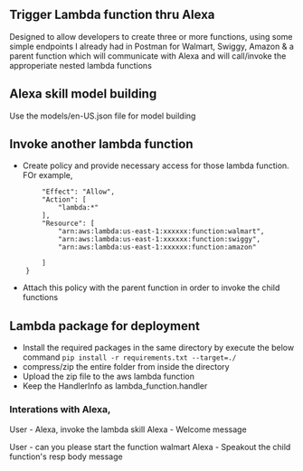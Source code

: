 

## Trigger Lambda function thru Alexa 
Designed to allow developers to create three or more functions, using some simple endpoints I already had in Postman for Walmart, Swiggy, Amazon & a parent function which will communicate with Alexa and will call/invoke the approperiate nested lambda functions

## Alexa skill model building
Use the models/en-US.json file for model building
  
## Invoke another lambda function
- Create policy and provide necessary access for those lambda function. FOr example,
```    {
        "Effect": "Allow",
        "Action": [            
            "lambda:*"
        ],
        "Resource": [            
            "arn:aws:lambda:us-east-1:xxxxxx:function:walmart",
            "arn:aws:lambda:us-east-1:xxxxxx:function:swiggy",
            "arn:aws:lambda:us-east-1:xxxxxx:function:amazon"

        ]
    }
```

- Attach this policy with the parent function in order to invoke the child functions


## Lambda package for deployment
- Install the required packages in the same directory by execute the below command
  `pip install -r requirements.txt --target=./`
- compress/zip the entire folder from inside the directory
- Upload the zip file to the aws lambda function
- Keep the HandlerInfo as lambda_function.handler


### Interations with Alexa,

User - Alexa, invoke the lambda skill
Alexa - Welcome message

User - can you please start the function walmart
Alexa - Speakout the child function's resp body message
